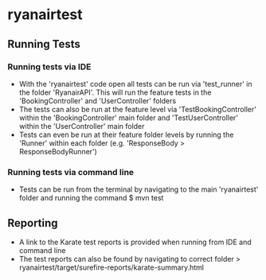 # ryanairtest

## Running Tests

### Running tests via IDE
  - With the 'ryanairtest' code open all tests can be run via 'test_runner' in the folder 'RyanairAPI'. This will run the feature tests in the 'BookingController' and 'UserController' folders
  - The tests can also be run at the feature level via 'TestBookingController' within the 'BookingController' main folder and 'TestUserController' within the 'UserController' main folder
  - Tests can even be run at their feature folder levels by running the 'Runner' within each folder (e.g. 'ResponseBody > ResponseBodyRunner')
  
  ### Running tests via command line
  - Tests can be run from the terminal by navigating to the main 'ryanairtest' folder and running the command $ mvn test

## Reporting
- A link to the Karate test reports is provided when running from IDE and command line
- The test reports can also be found by navigating to correct folder > ryanairtest/target/surefire-reports/karate-summary.html
